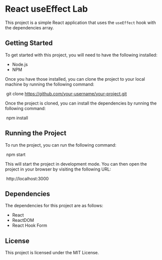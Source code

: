 # React useEffect Lab
This project is a simple React application that uses the `useEffect` hook with the dependencies array.

## Getting Started

To get started with this project, you will need to have the following installed:

* Node.js
* NPM

Once you have those installed, you can clone the project to your local machine by running the following command:


​
git clone https://github.com/your-username/your-project.git
​


Once the project is cloned, you can install the dependencies by running the following command:


​
npm install
​


## Running the Project

To run the project, you can run the following command:


​
npm start
​


This will start the project in development mode. You can then open the project in your browser by visiting the following URL:


​
http://localhost:3000
​


## Dependencies

The dependencies for this project are as follows:

* React
* ReactDOM
* React Hook Form

## License

This project is licensed under the MIT License.